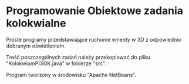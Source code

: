 # Programowanie Obiektowe zadania kolokwialne

Proste programy przedstawiające ruchome ementy w 3D z odpowiednio dobranym oświetleniem.

Treść poszczególnych zadań należy przekopiować do pliku "KolokwiumPOiGK.java" w folderze "src".

Program tworzony w środowisku "Apache NetBeans".
